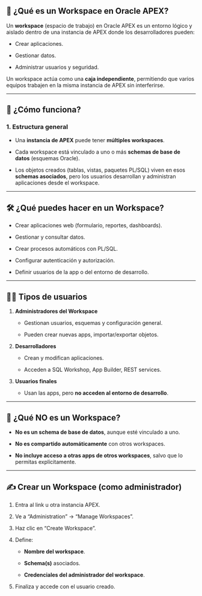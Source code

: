 ## 🧭 ¿Qué es un Workspace en Oracle APEX?

Un **workspace** (espacio de trabajo) en Oracle APEX es un entorno lógico y aislado dentro de una instancia de APEX donde los desarrolladores pueden:

- Crear aplicaciones.
    
- Gestionar datos.
    
- Administrar usuarios y seguridad.
    

Un workspace actúa como una **caja independiente**, permitiendo que varios equipos trabajen en la misma instancia de APEX sin interferirse.

---

## 🧩 ¿Cómo funciona?

### 1. **Estructura general**

- Una **instancia de APEX** puede tener **múltiples workspaces**.
    
- Cada workspace está vinculado a uno o más **schemas de base de datos** (esquemas Oracle).
    
- Los objetos creados (tablas, vistas, paquetes PL/SQL) viven en esos **schemas asociados**, pero los usuarios desarrollan y administran aplicaciones desde el workspace.
    

---

## 🛠️ ¿Qué puedes hacer en un Workspace?

- Crear aplicaciones web (formulario, reportes, dashboards).
    
- Gestionar y consultar datos.
    
- Crear procesos automáticos con PL/SQL.
    
- Configurar autenticación y autorización.
    
- Definir usuarios de la app o del entorno de desarrollo.
    

---

## 🧑‍💼 Tipos de usuarios

1. **Administradores del Workspace**
    
    - Gestionan usuarios, esquemas y configuración general.
        
    - Pueden crear nuevas apps, importar/exportar objetos.
        
2. **Desarrolladores**
    
    - Crean y modifican aplicaciones.
        
    - Acceden a SQL Workshop, App Builder, REST services.
        
3. **Usuarios finales**
    
    - Usan las apps, pero **no acceden al entorno de desarrollo**.
        

---

## 🛑 ¿Qué NO es un Workspace?

- **No es un schema de base de datos**, aunque esté vinculado a uno.
    
- **No es compartido automáticamente** con otros workspaces.
    
- **No incluye acceso a otras apps de otros workspaces**, salvo que lo permitas explícitamente.
    

---

## ✍️ Crear un Workspace (como administrador)

1. Entra al link u otra instancia APEX.
    
2. Ve a “Administration” → “Manage Workspaces”.
    
3. Haz clic en “Create Workspace”.
    
4. Define:
    
    - **Nombre del workspace**.
        
    - **Schema(s)** asociados.
        
    - **Credenciales del administrador del workspace**.
        
5. Finaliza y accede con el usuario creado.